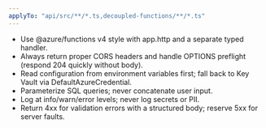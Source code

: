 ```yaml
---
applyTo: "api/src/**/*.ts,decoupled-functions/**/*.ts"
---
```

- Use @azure/functions v4 style with app.http and a separate typed handler.
- Always return proper CORS headers and handle OPTIONS preflight (respond 204 quickly without body).
- Read configuration from environment variables first; fall back to Key Vault via DefaultAzureCredential.
- Parameterize SQL queries; never concatenate user input.
- Log at info/warn/error levels; never log secrets or PII.
 - Return 4xx for validation errors with a structured body; reserve 5xx for server faults.
